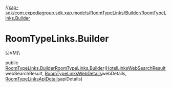 //[xap-sdk](../../../../index.md)/[com.expediagroup.sdk.xap.models](../../index.md)/[RoomTypeLinks](../index.md)/[Builder](index.md)/[RoomTypeLinks.Builder](-room-type-links.-builder.md)

# RoomTypeLinks.Builder

[JVM]\

public [RoomTypeLinks.Builder](index.md)[RoomTypeLinks.Builder](-room-type-links.-builder.md)([HotelLinksWebSearchResult](../../-hotel-links-web-search-result/index.md)webSearchResult, [RoomTypeLinksWebDetails](../../-room-type-links-web-details/index.md)webDetails, [RoomTypeLinksApiDetails](../../-room-type-links-api-details/index.md)apiDetails)
